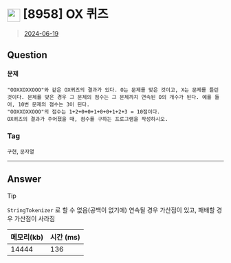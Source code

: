 # <img src="https://d2gd6pc034wcta.cloudfront.net/tier/4.svg" width="30" height="30" style="vertical-align: middle;"/> [8958] OX 퀴즈
> [2024-06-19](https://www.acmicpc.net/problem/8958)

## Question
#### 문제
``` 
"OOXXOXXOOO"와 같은 OX퀴즈의 결과가 있다. O는 문제를 맞은 것이고, X는 문제를 틀린 것이다. 문제를 맞은 경우 그 문제의 점수는 그 문제까지 연속된 O의 개수가 된다. 예를 들어, 10번 문제의 점수는 3이 된다.
"OOXXOXXOOO"의 점수는 1+2+0+0+1+0+0+1+2+3 = 10점이다.
OX퀴즈의 결과가 주어졌을 때, 점수를 구하는 프로그램을 작성하시오.
```

### Tag
`구현`, `문자열`

--- 

## Answer

> [!tip]
> `StringTokenizer` 로 할 수 없음(공백이 없기에)
> 연속될 경우 가산점이 있고, 패배할 경우 가산점이 사라짐


| 메모리(kb) | 시간  (ms) |
|---------|----------|
| 14444   | 136       |
